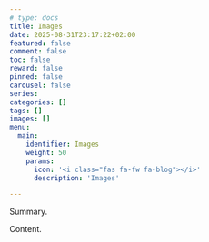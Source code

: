 ```yaml
---
# type: docs 
title: Images
date: 2025-08-31T23:17:22+02:00
featured: false
comment: false
toc: false
reward: false
pinned: false
carousel: false
series:
categories: []
tags: []
images: []
menu:
  main:
    identifier: Images
    weight: 50
    params:
      icon: '<i class="fas fa-fw fa-blog"></i>'
      description: 'Images'

---
```


Summary.

<!--more-->

Content.
